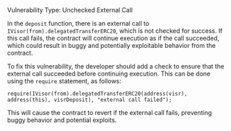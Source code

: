 

Vulnerability Type: Unchecked External Call

In the `deposit` function, there is an external call to `IVisor(from).delegatedTransferERC20`, which is not checked for success. If this call fails, the contract will continue execution as if the call succeeded, which could result in buggy and potentially exploitable behavior from the contract.

To fix this vulnerability, the developer should add a check to ensure that the external call succeeded before continuing execution. This can be done using the `require` statement, as follows:

```
require(IVisor(from).delegatedTransferERC20(address(visr), address(this), visrDeposit), "external call failed");
```

This will cause the contract to revert if the external call fails, preventing buggy behavior and potential exploits.